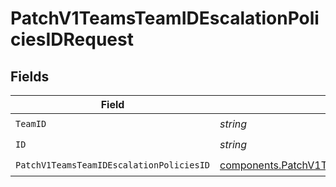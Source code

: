 # PatchV1TeamsTeamIDEscalationPoliciesIDRequest


## Fields

| Field                                                                                                                  | Type                                                                                                                   | Required                                                                                                               | Description                                                                                                            |
| ---------------------------------------------------------------------------------------------------------------------- | ---------------------------------------------------------------------------------------------------------------------- | ---------------------------------------------------------------------------------------------------------------------- | ---------------------------------------------------------------------------------------------------------------------- |
| `TeamID`                                                                                                               | *string*                                                                                                               | :heavy_check_mark:                                                                                                     | N/A                                                                                                                    |
| `ID`                                                                                                                   | *string*                                                                                                               | :heavy_check_mark:                                                                                                     | N/A                                                                                                                    |
| `PatchV1TeamsTeamIDEscalationPoliciesID`                                                                               | [components.PatchV1TeamsTeamIDEscalationPoliciesID](../../models/components/patchv1teamsteamidescalationpoliciesid.md) | :heavy_check_mark:                                                                                                     | N/A                                                                                                                    |